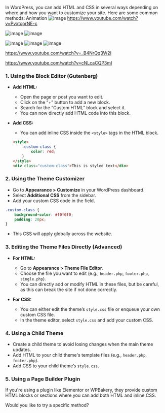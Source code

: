 In WordPress, you can add HTML and CSS in several ways depending on where and how you want to customize your site. Here are some common methods:
Animation 
![image](https://github.com/user-attachments/assets/bfc4f991-3377-4da0-9594-9cb89b226390)
https://www.youtube.com/watch?v=PvxtcprNE-c


![image](https://github.com/user-attachments/assets/38d3cbb7-a241-4210-9bc3-fb9951dcd56a)
![image](https://github.com/user-attachments/assets/96223e32-f23a-4ece-90cb-f8c2b9cc29ed)

![image](https://github.com/user-attachments/assets/b6c1d32a-0d4c-40e2-8b40-4a62464be09f)
![image](https://github.com/user-attachments/assets/6007d501-35ab-41f0-b89c-555d86d29300)
![image](https://github.com/user-attachments/assets/a7ccdc60-701f-49d2-922a-d264288d0eb7)

https://www.youtube.com/watch?v=_B4NrQq3W2I

https://www.youtube.com/watch?v=cNLcaCQP3mI



### 1. **Using the Block Editor (Gutenberg)**
   - **Add HTML:**
     - Open the page or post you want to edit.
     - Click on the “+” button to add a new block.
     - Search for the “Custom HTML” block and select it.
     - You can now directly add HTML code into this block.
   
   - **Add CSS:**
     - You can add inline CSS inside the `<style>` tags in the HTML block.
     ```html
     <style>
         .custom-class {
             color: red;
         }
     </style>
     <div class="custom-class">This is styled text</div>
     ```

### 2. **Using the Theme Customizer**
   - Go to **Appearance > Customize** in your WordPress dashboard.
   - Select **Additional CSS** from the sidebar.
   - Add your custom CSS code in the field.
   ```css
   .custom-class {
       background-color: #f0f0f0;
       padding: 20px;
   }
   ```
   - This CSS will apply globally across the website.

### 3. **Editing the Theme Files Directly (Advanced)**
   - **For HTML:**
     - Go to **Appearance > Theme File Editor**.
     - Choose the file you want to edit (e.g., `header.php`, `footer.php`, `single.php`).
     - You can directly add or modify HTML in these files, but be careful, as this can break the site if not done correctly.

   - **For CSS:**
     - You can either edit the theme’s `style.css` file or enqueue your own custom CSS file.
     - In the theme editor, select `style.css` and add your custom CSS.

### 4. **Using a Child Theme**
   - Create a child theme to avoid losing changes when the main theme updates.
   - Add HTML to your child theme's template files (e.g., `header.php`, `footer.php`).
   - Add CSS to your child theme’s `style.css`.

### 5. **Using a Page Builder Plugin**
   If you're using a plugin like Elementor or WPBakery, they provide custom HTML blocks or sections where you can add both HTML and inline CSS.

Would you like to try a specific method?
